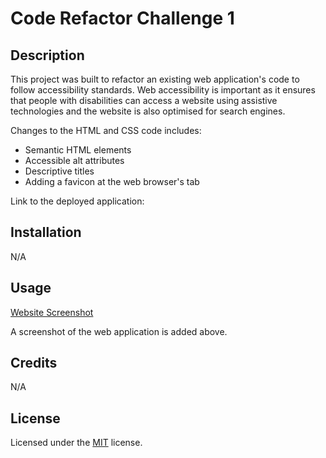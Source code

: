 # Code Refactor Challenge 1


## Description 

This project was built to refactor an existing web application's code to follow accessibility standards. Web accessibility is important as it ensures that people with disabilities can access a website using assistive technologies and the website is also optimised for search engines. 

Changes to the HTML and CSS code includes:

* Semantic HTML elements
* Accessible alt attributes
* Descriptive titles
* Adding a favicon at the web browser's tab  

Link to the deployed application: 

## Installation

N/A

## Usage 

[Website Screenshot](assets\images\01-html-css-git-challenge-demo.png/)

A screenshot of the web application is added above.

## Credits

N/A

## License

Licensed under the [MIT](LICENSE) license.
